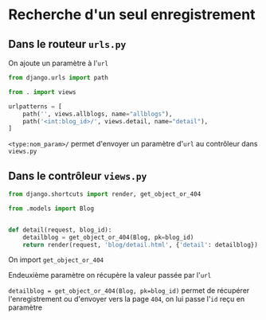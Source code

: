 # Recherche d'un seul enregistrement

## Dans le routeur `urls.py`

On ajoute un paramètre à l'`url`

```python
from django.urls import path

from . import views

urlpatterns = [
    path('', views.allblogs, name="allblogs"),
    path('<int:blog_id>/', views.detail, name="detail"),
]
```

`<type:nom_param>/` permet d'envoyer un paramètre d'`url` au contrôleur dans `views.py`

## Dans le contrôleur `views.py`

```python
from django.shortcuts import render, get_object_or_404

from .models import Blog


def detail(request, blog_id):
    detailblog = get_object_or_404(Blog, pk=blog_id)
    return render(request, 'blog/detail.html', {'detail': detailblog})
```

On import `get_object_or_404`

Endeuxième paramètre on récupère la valeur passée par l'`url`

`detailblog = get_object_or_404(Blog, pk=blog_id)` permet de récupérer l'enregistrement ou d'envoyer vers la page `404`, on lui passe l'`id` reçu en paramètre